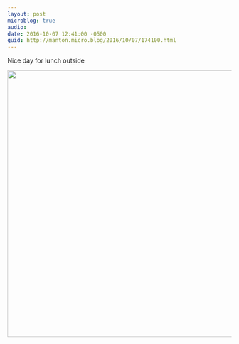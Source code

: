 ```yaml
---
layout: post
microblog: true
audio: 
date: 2016-10-07 12:41:00 -0500
guid: http://manton.micro.blog/2016/10/07/174100.html
---
```

Nice day for lunch outside

<img src="http://manton.micro.blog/uploads/2018/a496ccdb35.jpg" width="600" height="600" />
